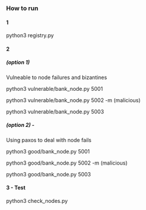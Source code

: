 ### How to run

#### 1
python3 registry.py 

#### 2 
##### (option 1)
Vulneable to node failures and bizantines

python3 vulnerable/bank_node.py 5001

python3 vulnerable/bank_node.py 5002 -m  (malicious)

python3 vulnerable/bank_node.py 5003

##### (option 2) - 
Using paxos to deal with node fails

python3 good/bank_node.py 5001

python3 good/bank_node.py 5002 -m  (malicious)

python3 good/bank_node.py 5003

#### 3 - Test
python3 check_nodes.py